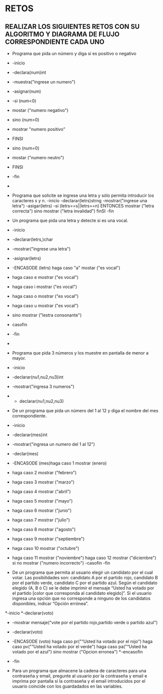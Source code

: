 # RETOS
## REALIZAR LOS SIGUIENTES RETOS CON SU ALGORITMO Y DIAGRAMA DE FLUJO CORRESPONDIENTE CADA UNO 

* Programa que pida un número y diga si es positivo o negativo
* -inicio
* -declara(num)int
* -muestra("ingrese un numero")
* -asignar(num)
* -si (num<0) 
*   mostar ("numero negativo")
*  sino (num>0) 
*  mostrar "numero positivo" 
*  FINSI
*  sino (num=0) 
*  mostar ("numero neutro") 
*  FINSI
* -fin
* 
* Programa que solicite se ingrese una letra y sólo permita introducir los caracteres s y n.
  -inicio
  -declarar(letrs)strng
  -mostrar("ingrese una letra")
  -asigar(letrs)
  -si (letrs==s||letrs==n) 
    ENTONCES mostrar ("letra correcta")
    sino mostrar ("letra invalidad") 
    finSI
  -fin

* Un programa que pida una letra y detecte si es una vocal.
* -inicio
* -declarar(letrs,)char
* -mostrar("ingrese una letra")
* -asignar(letrs)
* -ENCASODE (letrs) haga caso "a" mostar ("es vocal")
*   haga caso e mostrar ("es vocal")
*   haga caso i mostrar ("es vocal")
*   haga caso o mostrar ("es vocal")
*   haga caso u mostrar ("es vocal")
*   sino mostrar ("lestra consonante")
*   casofin
* -fin
* 
* Programa que pida 3 números y los muestre en pantalla de menor a mayor. 
* -inicio
* -declarar(nu1,nu2,nu3)int
* -mostrar("ingresa 3 numeros")
* - declarar(nu1,nu2,nu3)


* De un programa que pida un número del 1 al 12 y diga el nombre del mes correspondiente.
* -inicio
* -declarar(mes)int
* -mostrar("ingresa un numero del 1 al 12")
* -declar(mes)
* -ENCASODE (mes)haga caso 1 mostrar (enero)
* haga caso 2 mostrar ("febrero")
* haga caso 3 mostrar ("marzo")
* haga caso 4 mostrar ("abril")
* haga caso 5 mostrar ("mayo")
* haga caso 6 mostrar ("junio")
* haga caso 7 mostrar ("julio")
* haga caso 8 mostrar ("agosto")
* haga caso 9 mostrar ("septiembre")
* haga caso 10 mostrar ("octubre")
* haga caso 11 mostrar ("noviembre")
  haga caso 12 mostrar ("diciembre")
  si no mostrar ("numero incorrecto")
  -casofin
  -fin

* De un programa que permita al usuario elegir un candidato por el cual votar. Las posibilidades son: candidato A por el partido rojo, candidato B por el partido verde, candidato C por el partido azul. Según el candidato elegido (A, B ó C) se le debe imprimir el mensaje “Usted ha votado por el partido [color que corresponda al candidato elegido]”. Si el usuario ingresa una opción que no corresponde a ninguno de los candidatos disponibles, indicar “Opción errónea”.
 
*-inicio 
*-declarar(voto)
* -mostrar mensaje("vote por el partido rojo,partido verde  o partido azul")
* -declarar(voto)
* -ENCASODE (voto) haga caso pr("“Usted ha votado por el rojo")
 haga caso pv("“Usted ha votado por el verde")
 haga caso pa("“Usted ha votado por el azul")
 sino  mostrar ("Opcion erronea")
*-encasofin
* -fin
 





* Para un programa que almacene la cadena de caracteres para una contraseña y email, pregunte al usuario por la contraseña y email e imprima por pantalla si la contraseña y el email introducidos por el usuario coincide con los guardadados en las variables.





